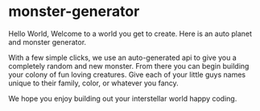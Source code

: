 # monster-generator
Hello World,
 Welcome to a world you get to create. Here is an auto planet and monster generator.
 
 With a few simple clicks, we use an auto-generated api to give you a completely random and new monster. From there you can begin building your colony of fun loving creatures. Give each of your little guys names unique to their family, color, or whatever you fancy.
 
 We hope you enjoy building out your interstellar world happy coding.

